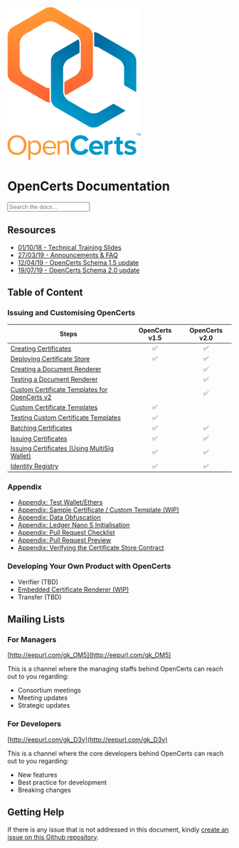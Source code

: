 <link
  rel="stylesheet"
  href="https://cdn.jsdelivr.net/npm/docsearch.js@2/dist/cdn/docsearch.min.css"
/>
<link rel="stylesheet" href="./search.css">

![OpenCerts Logo](./assets/logo.png)

# OpenCerts Documentation

<div class="searchbox algolia-autocomplete ds-dropdown-menu">
  <input type="text" placeholder="Search the docs..." aria-label="Search">
</div>

## Resources

- [01/10/18 - Technical Training Slides](https://docs.google.com/presentation/d/11QTk76_R_FRc5xrgLrkG-NjsIItYDNcLWG6RgiICm48/edit?usp=sharing)
- [27/03/19 - Announcements & FAQ](https://docs.google.com/presentation/d/11VDgcPOrhDsXWs_1fVghj138ZxonEDpC-UE39Mx4E30)
- [12/04/19 - OpenCerts Schema 1.5 update](./announcements/schema1.5.pdf)
- [19/07/19 - OpenCerts Schema 2.0 update](./schema2_update.md)

## Table of Content

### Issuing and Customising OpenCerts

| Steps                                                                             | OpenCerts v1.5 | OpenCerts v2.0 |
| --------------------------------------------------------------------------------- | :------------: | :------------: |
| [Creating Certificates](./creating_certificates.md)                               |       ✅       |       ✅       |
| [Deploying Certificate Store](./deploying_store.md)                               |       ✅       |       ✅       |
| [Creating a Document Renderer](./document_renderer.md)                            |                |       ✅       |
| [Testing a Document Renderer](./document_renderer_test.md)                        |                |       ✅       |
| [Custom Certificate Templates for OpenCerts v2](./custom_template_v2.md)          |                |       ✅       |
| [Custom Certificate Templates](./custom_template.md)                              |       ✅       |                |
| [Testing Custom Certificate Templates](./integration_test.md)                     |       ✅       |                |
| [Batching Certificates](./batching_certificates.md)                               |       ✅       |       ✅       |
| [Issuing Certificates](./issuing_certificates.md)                                 |       ✅       |       ✅       |
| [Issuing Certificates (Using MultiSig Wallet)](./issuing_multisig_certificate.md) |       ✅       |       ✅       |
| [Identity Registry](./identity_registry.md)                                       |       ✅       |       ✅       |

### Appendix

- [Appendix: Test Wallet/Ethers](./appendix_test_accounts.md)
- [Appendix: Sample Certificate / Custom Template (WIP)](./appendix_samples.md)
- [Appendix: Data Obfuscation](./appendix_data_obfuscation.md)
- [Appendix: Ledger Nano S Initialisation](./appendix_ledgerinit.md)
- [Appendix: Pull Request Checklist](./appendix_pull_request_checklist.md)
- [Appendix: Pull Request Preview](./appendix_pull_request_preview.md)
- [Appendix: Verifying the Certificate Store Contract](./verifying_contract.md)

### Developing Your Own Product with OpenCerts

- Verifier (TBD)
- [Embedded Certificate Renderer (WIP)](./embedded_viewer.md)
- Transfer (TBD)

## Mailing Lists

### For Managers

[http://eepurl.com/gk_OM5](http://eepurl.com/gk_OM5)

This is a channel where the managing staffs behind OpenCerts can reach out to you regarding:

- Consortium meetings
- Meeting updates
- Strategic updates

### For Developers

[http://eepurl.com/gk_D3v](http://eepurl.com/gk_D3v)

This is a channel where the core developers behind OpenCerts can reach out to you regarding:

- New features
- Best practice for development
- Breaking changes

## Getting Help

If there is any issue that is not addressed in this document, kindly [create an issue on this Github repository](https://github.com/GovTechSG/opencerts-documentation/issues).

<script src="https://cdn.jsdelivr.net/npm/docsearch.js@2/dist/cdn/docsearch.min.js"></script>
<script>
// Run the command below in the terminal to UPDATE SEARCH
// ALGOLIA_API_KEY='3ae9a6bbd0e6106dedefda9de3720d34' bundle exec jekyll algolia
  docsearch({
    apiKey: '056213421be11efac77405cf958ade15',
    indexName: 'opencerts-documentation',
    appId: 'S3C08S8B4J', // Should be only included if you are running DocSearch on your own.
    inputSelector: 'input',   // Replace inputSelector with a CSS selector matching your search input
    debug: true, // Set debug to true if you want to inspect the dropdown
  });
</script>
